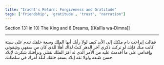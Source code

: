 ```yaml
---
title: "Iracht's Return: Forgiveness and Gratitude"
tags: ['friendship', 'gratitude', 'trust', "narration"]
---
```


 Section 131 in 10) The King and 8 Dreams, [[Kalīla wa-Dimna]]

---
فقالت إيراخت دام ملكك إلى الأبد كيف  لولا رأيك أيها الملك وسعة خلقك  تندم على سيئة كانت منك فإنك لو تركت ذكري آخر الدهر كنتُ لذاك أهلًا للذي كان من سفهي وشِقوتي وإقدامي على ما أقدمتُ عليه من الأمر الذي له أمَرَ الملك بقتلي وبرأفتك شكرتَ لإبلاد حسنَ صُنعه ولولا ثقة إبلاد بسعةِ خلقك لنفَّذ أمرك في سلطانك
